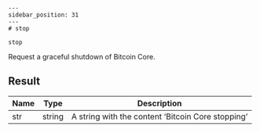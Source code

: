 
    ---
    sidebar_position: 31
    ---
    # stop

`stop`

Request a graceful shutdown of Bitcoin Core.

## Result

| Name | Type   | Description                                       |
| ---- | ------ | ------------------------------------------------- |
| str  | string | A string with the content ‘Bitcoin Core stopping’ |